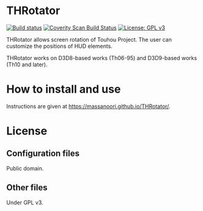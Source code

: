 THRotator
=====

[![Build status](https://ci.appveyor.com/api/projects/status/hh62maoopv602fm5?svg=true)](https://ci.appveyor.com/project/massanoori/throtator)
[![Coverity Scan Build Status](https://scan.coverity.com/projects/13679/badge.svg)](https://scan.coverity.com/projects/massanoori-throtator)
[![License: GPL v3](https://img.shields.io/badge/License-GPL%20v3-blue.svg)](https://www.gnu.org/licenses/gpl-3.0)

THRotator allows screen rotation of Touhou Project.
The user can customize the positions of HUD elements.

THRotator works on D3D8-based works (Th06-95) and D3D9-based works (Th10 and later).

How to install and use
=====

Instructions are given at <https://massanoori.github.io/THRotator/>.

License
=====

Configuration files
-----

Public domain.

Other files
-----

Under GPL v3.
